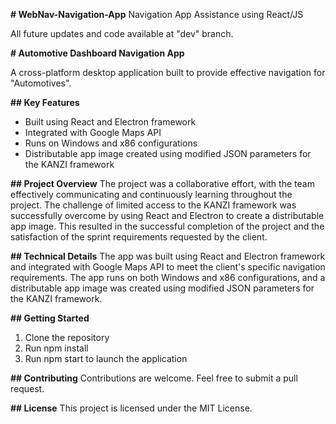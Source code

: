 **# WebNav-Navigation-App**
Navigation App Assistance using React/JS

All future updates and code available at "dev" branch.

**# Automotive Dashboard Navigation App**

A cross-platform desktop application built to provide effective navigation for "Automotives". 

**## Key Features**
- Built using React and Electron framework
- Integrated with Google Maps API
- Runs on Windows and x86 configurations
- Distributable app image created using modified JSON parameters for the KANZI framework

**## Project Overview**
The project was a collaborative effort, with the team effectively communicating and continuously learning throughout the project. The challenge of limited access to the KANZI framework was successfully overcome by using React and Electron to create a distributable app image. This resulted in the successful completion of the project and the satisfaction of the sprint requirements requested by the client.

**## Technical Details**
The app was built using React and Electron framework and integrated with Google Maps API to meet the client's specific navigation requirements. The app runs on both Windows and x86 configurations, and a distributable app image was created using modified JSON parameters for the KANZI framework.

**## Getting Started**
1. Clone the repository
2. Run npm install
3. Run npm start to launch the application

**## Contributing**
Contributions are welcome. Feel free to submit a pull request.

**## License**
This project is licensed under the MIT License.
